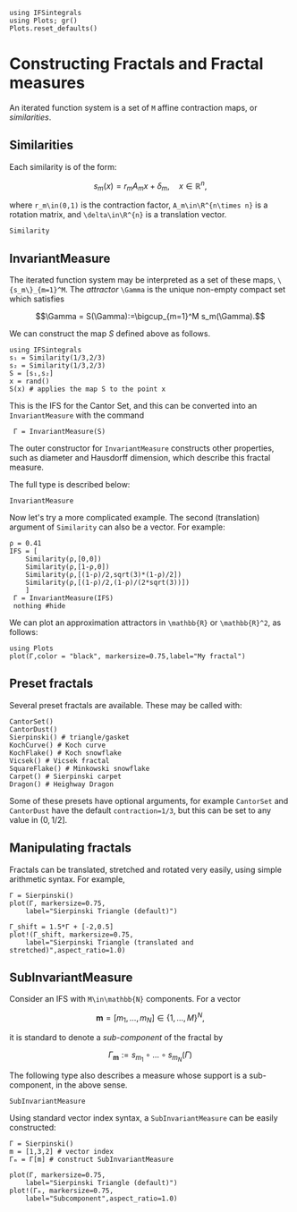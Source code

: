```@setup tutorial
using IFSintegrals
using Plots; gr()
Plots.reset_defaults()
```

# Constructing Fractals and Fractal measures
An iterated function system is a set of ``M`` affine contraction maps, or _similarities_.

## Similarities
Each similarity is of the form:

```math
s_m(x)=r_mA_mx + \delta_m,\quad x\in\mathbb{R}^n,
```

where ``r_m\in(0,1)`` is the contraction factor, ``A_m\in\R^{n\times n}`` is a rotation matrix, and ``\delta\in\R^{n}`` is a translation vector.

```@docs
Similarity
```
## InvariantMeasure
The iterated function system may be interpreted as a set of these maps, ``\{s_m\}_{m=1}^M``. The _attractor_ ``\Gamma`` is the unique non-empty compact set which satisfies

```math
\Gamma = S(\Gamma):=\bigcup_{m=1}^M s_m(\Gamma).
```

We can construct the map $S$ defined above as follows.
```@example tutorial
using IFSintegrals
s₁ = Similarity(1/3,2/3)
s₂ = Similarity(1/3,2/3)
S = [s₁,s₂]
x = rand()
S(x) # applies the map S to the point x
```
This is the IFS for the Cantor Set, and this can be converted into an ```InvariantMeasure``` with the command
```@example tutorial
 Γ = InvariantMeasure(S)
```

 The outer constructor for ```InvariantMeasure``` constructs other properties, such as diameter and Hausdorff dimension, which describe this fractal measure.

 The full type is described below:
```@docs
InvariantMeasure
```
 
 Now let's try a more complicated example. The second (translation) argument of `Similarity` can also be a vector. For example:
```@example tutorial
ρ = 0.41
IFS = [
    Similarity(ρ,[0,0])
    Similarity(ρ,[1-ρ,0])
    Similarity(ρ,[(1-ρ)/2,sqrt(3)*(1-ρ)/2])
    Similarity(ρ,[(1-ρ)/2,(1-ρ)/(2*sqrt(3))])
    ]
 Γ = InvariantMeasure(IFS)
 nothing #hide
```
We can plot an approximation attractors in ``\mathbb{R}`` or ``\mathbb{R}^2``, as follows:
```@example tutorial
using Plots
plot(Γ,color = "black", markersize=0.75,label="My fractal")
```

## Preset fractals
Several preset fractals are available. These may be called with:
```@REPL tutorial
CantorSet()
CantorDust()
Sierpinski() # triangle/gasket
KochCurve() # Koch curve
KochFlake() # Koch snowflake
Vicsek() # Vicsek fractal
SquareFlake() # Minkowski snowflake
Carpet() # Sierpinski carpet
Dragon() # Heighway Dragon
```
Some of these presets have optional arguments, for example `CantorSet` and `CantorDust` have the default `contraction=1/3`, but this can be set to any value in $(0,1/2]$.

## Manipulating fractals

Fractals can be translated, stretched and rotated very easily, using simple arithmetic syntax. For example,
```@example tutorial
Γ = Sierpinski()
plot(Γ, markersize=0.75,
    label="Sierpinski Triangle (default)")

Γ_shift = 1.5*Γ + [-2,0.5]
plot!(Γ_shift, markersize=0.75, 
    label="Sierpinski Triangle (translated and stretched)",aspect_ratio=1.0)

```
## SubInvariantMeasure

Consider an IFS with ``M\in\mathbb{N}`` components. For a vector

```math
\mathbf{m}=[m_1,\ldots,m_N]\in\{1,\ldots,M\}^N,
```
it is standard to denote a _sub-component_ of the fractal by

```math
\Gamma_{\mathbf{m}} := s_{m_1}\circ\ldots \circ s_{m_N}(\Gamma)
```

The following type also describes a measure whose support is a sub-component, in the above sense.

```@docs
SubInvariantMeasure
```
Using standard vector index syntax, a `SubInvariantMeasure` can be easily constructed:

```@example tutorial
Γ = Sierpinski()
m = [1,3,2] # vector index
Γₘ = Γ[m] # construct SubInvariantMeasure

plot(Γ, markersize=0.75,
    label="Sierpinski Triangle (default)")
plot!(Γₘ, markersize=0.75,
    label="Subcomponent",aspect_ratio=1.0)
```